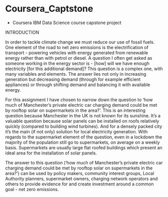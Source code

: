 # Coursera_Captstone
- Coursera IBM Data Science course capstone project 


INTRODUCTION

In order to tackle climate change we must reduce our use of fossil fuels. One element of the road to net zero emissions is the electrification of transport - powering vehicles with energy generated from renewable energy rather than with petrol or diesel. A question I often get asked as someone working in the energy sector is - [how] will we have enough electricity [for this additional demand]? This question is a complex one, with many variables and elements. The answer lies not only in increasing generation but decreasing demand (through for example efficient appliances) or through shifting demand and balancing it with available energy. 

For this assignment I have chosen to narrow down the question to ‘how much of Manchester’s private electric car charging demand could be met by rooftop solar on supermarkets in the area?’. This is an interesting question because Manchester in the UK is not known for its sunshine. It’s a valuable question because solar panels can be installed on roofs relatively quickly (compared to building wind turbines). And for a densely packed city it’s the main (if not only) solution for local electricity generation. With regards to the supermarket element of the question, even in a lockdown the majority of the population still go to supermarkets, on average on a weekly basis. Supermarkets are usually large flat roofed buildings which present an ideal area for the installation of solar panels. 

The answer to this question (‘how much of Manchester’s private electric car charging demand could be met by rooftop solar on supermarkets in the area?’) can be used by policy makers, community interest groups, Local Authority planners, supermarket owners, charging network operators and others to provide evidence for and create investment around a common goal - net zero emissions.
